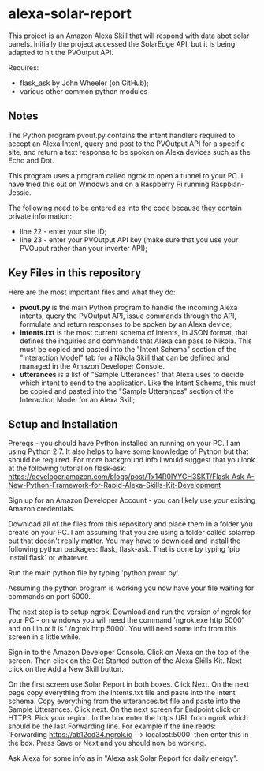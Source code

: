 # alexa-solar-report
This project is an Amazon Alexa Skill that will respond with data abot solar panels.  Initially the project accessed the SolarEdge API, but it is being adapted to hit the PVOutput API.

Requires:
* flask_ask by John Wheeler (on GitHub);
* various other common python modules

## Notes
The Python program pvout.py contains the intent handlers required to
accept an Alexa Intent, query and post to the PVOutput API for a specific site,
and return a text response to be spoken on Alexa devices such as the Echo and Dot.

This program uses a program called ngrok to open a tunnel to your PC.
I have tried this out on Windows and on a Raspberry Pi running Raspbian- Jessie.

The following need to be entered as into the code because they contain private 
information:
* line 22 - enter your site ID;
* line 23 - enter your PVOutput API key (make sure that you use your PVOuput rather than
your inverter API);

## Key Files in this repository
Here are the most important files and what they do:
* <b>pvout.py</b> is the main Python program to handle the incoming Alexa intents, query the PVOutput API, issue commands through the API, formulate and return responses to be spoken by an Alexa device;
* <b>intents.txt</b> is the most current schema of intents, in JSON format, that defines the inquiries and commands that Alexa can pass to Nikola.  This must be copied and pasted into the "Intent Schema" section of the "Interaction Model" tab for a Nikola Skill that can be defined and managed in the Amazon Developer Console.
* <b>utterances</b> is a list of "Sample Utterances" that Alexa uses to decide which intent to send to the application.  Like the Intent Schema, this must be copied and pasted into the "Sample Utterances" section of the Interaction Model for an Alexa Skill;
## Setup and Installation
Prereqs - you should have Python installed an running on your PC.  I am using Python 2.7.
It also helps to have some knowledge of Python but that should be required.
For more background info I would suggest that you look at the following tutorial on flask-ask:
https://developer.amazon.com/blogs/post/Tx14R0IYYGH3SKT/Flask-Ask-A-New-Python-Framework-for-Rapid-Alexa-Skills-Kit-Development

Sign up for an Amazon Developer Account - you can likely use your existing Amazon credentials.

Download all of the files from this repository and place them in a folder you create on your PC.
I am assuming that you are using a folder called solarrep but that doesn't really matter.
You may have to download and install the following python packages:  flask, flask-ask.  That is
done by typing 'pip install flask' or whatever.

Run the main python file by typing 'python pvout.py'.

Assuming the python program is working you now have your file waiting for commands
on port 5000.

The next step is to setup ngrok.  Download and run the version of ngrok for your
PC - on windows you will need the command 'ngrok.exe http 5000' and on Linux it is 
'./ngrok http 5000'.  You will need some info from this screen in a little while.

Sign in to the Amazon Developer Console.  Click on Alexa on the top of the screen.  Then click
on the Get Started button of the Alexa Skills Kit.  Next click on the Add a New Skill button.

On the first screen use Solar Report in both boxes.  Click Next.
On the next page copy everything from the intents.txt file and paste into the intent schema.
Copy everything from the utterances.txt file and paste into the Sample Utterances. Click next.
On the next screen for Endpoint click on HTTPS.  Pick your region.  In the box enter the https
URL from ngrok which should be the last Forwarding line.  For example if the line reads:
'Forwarding    https://ab12cd34.ngrok.io --> localost:5000' then enter this in the box.
Press Save or Next and you should now be working.

Ask Alexa for some info as in "Alexa ask Solar Report for daily energy".
